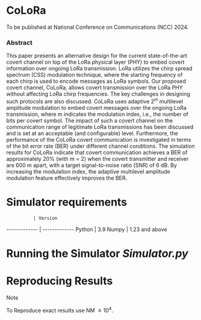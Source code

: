 # CoLoRa
To be published at National Conference on Communications (NCC) 2024.

### Abstract
This paper presents an alternative design for the current state-of-the-art covert channel on top of the LoRa physical layer (PHY) to embed covert information over ongoing LoRa transmission. LoRa utilizes the chirp spread spectrum (CSS) modulation technique, where the starting frequency of each chirp is used to encode messages as LoRa symbols. Our proposed covert channel, CoLoRa, allows covert transmission over the LoRa PHY without affecting LoRa chirp frequencies. The key challenges in designing such protocols are also discussed. CoLoRa uses adaptive $2^{m}$ multilevel amplitude modulation to embed covert messages over the ongoing LoRa transmission, where m indicates the modulation index, i.e., the number of bits per covert symbol. The impact of such a covert channel on the communication range of legitimate LoRa transmissions has been discussed and is set at an acceptable (and configurable) level. Furthermore, the performance of the CoLoRa covert communication is investigated in terms of the bit error rate (BER) under different channel conditions. The simulation results for CoLoRa indicate that covert communication achieves a BER of approximately 20% (with m = 2) when the covert transmitter and receiver are 600 m apart, with a target signal-to-noise ratio (SNR) of 6 dB. By increasing the modulation index, the adaptive multilevel amplitude modulation feature effectively improves the BER.

# Simulator requirements
              | Version
------------- | -------------
Python        | 3.9
Numpy         | 1.23 and above

# Running the Simulator *Simulator.py*


# Reproducing Results


> [!NOTE]
> To Reproduce exact results use NM $\geq 10 ^{4}$.